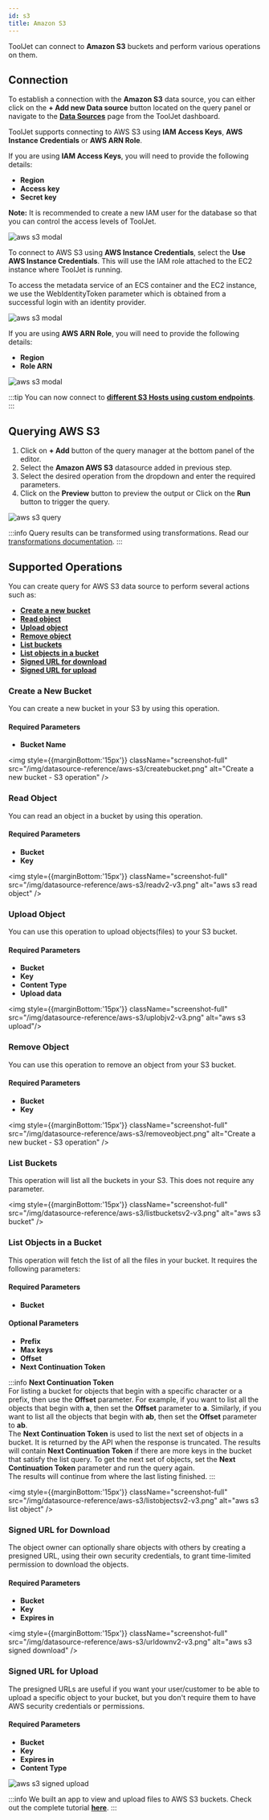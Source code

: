 ```yaml
---
id: s3
title: Amazon S3
---
```


ToolJet can connect to **Amazon S3** buckets and perform various operations on them.

<div style={{paddingTop:'24px'}}>

## Connection

To establish a connection with the **Amazon S3** data source, you can either click on the **+ Add new Data source** button located on the query panel or navigate to the **[Data Sources](/docs/data-sources/overview/)** page from the ToolJet dashboard.

ToolJet supports connecting to AWS S3 using **IAM Access Keys**, **AWS Instance Credentials** or **AWS ARN Role**. 

If you are using **IAM Access Keys**, you will need to provide the following details:

- **Region**
- **Access key**
- **Secret key**

**Note:** It is recommended to create a new IAM user for the database so that you can control the access levels of ToolJet.

<img className="screenshot-full" src="/img/datasource-reference/aws-s3/iamnew.png" alt="aws s3 modal" />

To connect to AWS S3 using **AWS Instance Credentials**, select the **Use AWS Instance Credentials**. This will use the IAM role attached to the EC2 instance where ToolJet is running.

To access the metadata service of an ECS container and the EC2 instance, we use the WebIdentityToken parameter which is obtained from a successful login with an identity provider.

<img className="screenshot-full" src="/img/datasource-reference/aws-s3/instanew.png" alt="aws s3 modal" />

If you are using **AWS ARN Role**, you will need to provide the following details:

- **Region**
- **Role ARN**

<img className="screenshot-full" src="/img/datasource-reference/aws-s3/arnnew.png" alt="aws s3 modal" />

:::tip
You can now connect to **[different S3 Hosts using custom endpoints](/docs/how-to/s3-custom-endpoints)**.
:::

</div>

<div style={{paddingTop:'24px'}}>

## Querying AWS S3

1. Click on **+ Add** button of the query manager at the bottom panel of the editor.
2. Select the **Amazon AWS S3** datasource added in previous step.
3. Select the desired operation from the dropdown and enter the required parameters.
4. Click on the **Preview** button to preview the output or Click on the **Run** button to trigger the query.

<img className="screenshot-full" src="/img/datasource-reference/aws-s3/operations3.png" alt="aws s3 query" />

:::info
Query results can be transformed using transformations. Read our [transformations documentation](/docs/tutorial/transformations).
:::

</div>

<div style={{paddingTop:'24px'}}>

## Supported Operations

You can create query for AWS S3 data source to perform several actions such as:
- **[Create a new bucket](#create-a-new-bucket)**
- **[Read object](#read-object)**
- **[Upload object](#upload-object)**
- **[Remove object](#remove-object)**
- **[List buckets](#list-buckets)**
- **[List objects in a bucket](#list-objects-in-a-bucket)**
- **[Signed URL for download](#signed-url-for-download)**  
- **[Signed URL for upload](#signed-url-for-upload)** 

### Create a New Bucket

You can create a new bucket in your S3 by using this operation. 

#### Required Parameters

- **Bucket Name**

<img style={{marginBottom:'15px'}} className="screenshot-full" src="/img/datasource-reference/aws-s3/createbucket.png" alt="Create a new bucket - S3 operation" />

### Read Object

You can read an object in a bucket by using this operation. 

#### Required Parameters

- **Bucket**
- **Key**

<img style={{marginBottom:'15px'}} className="screenshot-full" src="/img/datasource-reference/aws-s3/readv2-v3.png" alt="aws s3 read object" />

### Upload Object

You can use this operation to upload objects(files) to your S3 bucket. 

#### Required Parameters

- **Bucket**
- **Key**
- **Content Type**
- **Upload data**

<img style={{marginBottom:'15px'}} className="screenshot-full" src="/img/datasource-reference/aws-s3/uplobjv2-v3.png"  alt="aws s3 upload"/>

### Remove Object

You can use this operation to remove an object from your S3 bucket. 

#### Required Parameters

- **Bucket**
- **Key**

<img style={{marginBottom:'15px'}} className="screenshot-full" src="/img/datasource-reference/aws-s3/removeobject.png" alt="Create a new bucket - S3 operation" />

### List Buckets

This operation will list all the buckets in your S3. This does not require any parameter.

<img style={{marginBottom:'15px'}} className="screenshot-full" src="/img/datasource-reference/aws-s3/listbucketsv2-v3.png" alt="aws s3 bucket" />

### List Objects in a Bucket

This operation will fetch the list of all the files in your bucket. It requires the following parameters:

#### Required Parameters

- **Bucket**

#### Optional Parameters

- **Prefix**
- **Max keys**
- **Offset**
- **Next Continuation Token**


:::info
**Next Continuation Token** <br/>
For listing a bucket for objects that begin with a specific character or a prefix, then use the **Offset** parameter. For example, if you want to list all the objects that begin with **a**, then set the **Offset** parameter to **a**. Similarly, if you want to list all the objects that begin with **ab**, then set the **Offset** parameter to **ab**. <br/>
The **Next Continuation Token** is used to list the next set of objects in a bucket. It is returned by the API when the response is truncated. The results will contain **Next Continuation Token** if there are more keys in the bucket that satisfy the list query. To get the next set of objects, set the **Next Continuation Token** parameter and run the query again. <br/>
The results will continue from where the last listing finished.
:::

<img style={{marginBottom:'15px'}} className="screenshot-full" src="/img/datasource-reference/aws-s3/listobjectsv2-v3.png" alt="aws s3 list object" />

### Signed URL for Download

The object owner can optionally share objects with others by creating a presigned URL, using their own security credentials, to grant time-limited permission to download the objects. 

#### Required Parameters

- **Bucket**
- **Key**
- **Expires in**

<img style={{marginBottom:'15px'}} className="screenshot-full" src="/img/datasource-reference/aws-s3/urldownv2-v3.png" alt="aws s3 signed download" />

### Signed URL for Upload

The presigned URLs are useful if you want your user/customer to be able to upload a specific object to your bucket, but you don't require them to have AWS security credentials or permissions. 

#### Required Parameters

- **Bucket**
- **Key**
- **Expires in**
- **Content Type**

<img className="screenshot-full" src="/img/datasource-reference/aws-s3/urluplv2-v3.png" alt="aws s3 signed upload" />

:::info
We built an app to view and upload files to AWS S3 buckets. Check out the complete tutorial **[here](https://blog.tooljet.com/build-an-aws-s3-broswer-with-tooljet/)**.
:::

</div>